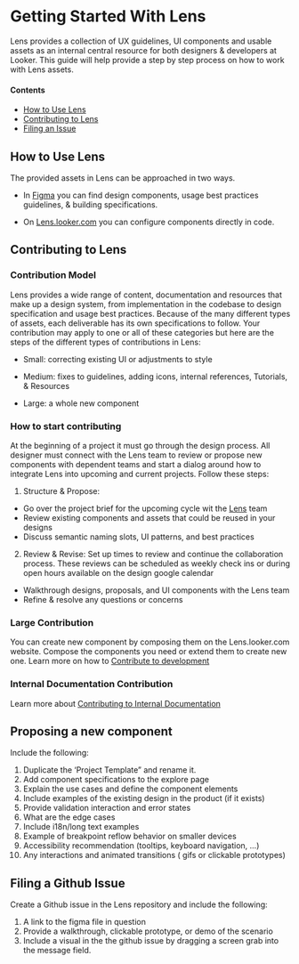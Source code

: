 # Getting Started With Lens

Lens provides a collection of UX guidelines, UI components and usable assets as an internal central resource for both designers & developers at Looker. This guide will help provide a step by step process on how to work with Lens assets. 

#### Contents
- [How to Use Lens](#hot-to-use-lens)
- [Contributing to Lens](#contributing-to-lens)
- [Filing an Issue](#filing-a-github-issue)

## How to Use Lens
The provided assets in Lens can be approached in two ways. 

- In [Figma](#figma.md) you can find design components, usage best practices guidelines, & building specifications.

- On [Lens.looker.com](#) you can configure components directly in code.

## Contributing to Lens

### Contribution Model
Lens provides a wide range of content, documentation and resources that make up a design system, from implementation in the codebase to design specification and usage best practices. Because of the many different types of assets, each deliverable has its own specifications to follow. Your contribution may apply to one or all of these categories but here are the steps of the different types of contributions in Lens: 

- Small: correcting existing UI or adjustments to style

- Medium: fixes to guidelines, adding icons, internal references, Tutorials, & Resources 

- Large: a whole new component

### How to start contributing 
At the beginning of a project it must go through the design process. All designer must connect with the Lens team to review or propose new components with dependent teams and start a dialog around how to integrate Lens into upcoming and current projects. Follow these steps:

1. Structure & Propose: 
  - Go over the project brief for the upcoming cycle wit the [Lens](https://looker.slack.com/messages/C9NHFLY0G) team
  - Review existing components and assets that could be reused in your designs
  - Discuss semantic naming slots, UI patterns, and best practices

2. Review & Revise: Set up times to review and continue the collaboration process. These reviews can be scheduled as weekly check ins or during open hours available on the design google calendar
  - Walkthrough designs, proposals, and UI components with the Lens team
  - Refine & resolve any questions or concerns

### Large Contribution
You can create new component by composing them on the Lens.looker.com website. Compose the components you need or extend them to create new one. 
Learn more on how to [Contribute to development](https://github.com/looker/lens/blob/993853c7328f66274989cecac0f8cf357c0dee8e/internal_docs/working_in_lens.md)

### Internal Documentation Contribution 
Learn more about [Contributing to Internal Documentation](#contributing-to-documentation)

## Proposing a new component 

Include the following:

1. Duplicate the ‘Project Template” and rename it.
2. Add component specifications to the explore page
3. Explain the use cases and define the component elements
4. Include examples of the existing design in the product (if it exists)
5. Provide validation interaction and  error states
6. What are the edge cases
7. Include i18n/long text examples
8. Example of breakpoint reflow behavior on smaller devices
9. Accessibility recommendation (tooltips, keyboard navigation, ...)
10. Any interactions and animated transitions ( gifs or clickable prototypes)

## Filing a Github Issue
Create a Github issue in the Lens repository and include the following:

1. A link to the figma file in question
2. Provide a walkthrough, clickable prototype, or demo of the scenario
3. Include a visual in the the github issue by dragging a screen grab into the message field. 